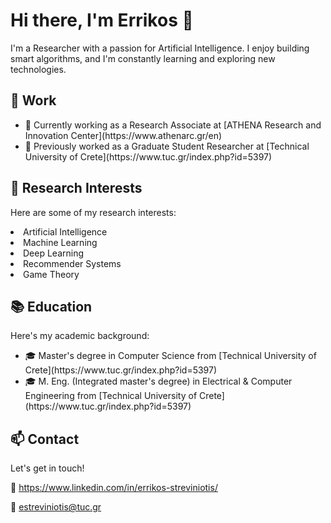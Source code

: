 <!-- Header -->
<h1>Hi there, I'm Errikos 👋</h1>

<!-- Introduction -->
<p>I'm a Researcher with a passion for Artificial Intelligence. I enjoy building smart algorithms, and I'm constantly learning and exploring new technologies.</p>

<!-- Work -->
<h2>💼 Work</h2>

<ul>
  <li>🔭 Currently working as a Research Associate at [ATHENA Research and Innovation Center](https://www.athenarc.gr/en)</li>
  <li>🌟 Previously worked as a Graduate Student Researcher at [Technical University of Crete](https://www.tuc.gr/index.php?id=5397)</li>
</ul>

<!-- Skills -->
<h2>🚀 Research Interests</h2>

<p>Here are some of my research interests:</p>
<u1>
  <li>Artificial Intelligence</li>
  <li>Machine Learning</li>
  <li>Deep Learning</li>
  <li>Recommender Systems</li>
  <li>Game Theory</li>
</u1>

<!-- Education -->
<h2>📚 Education</h2>

<p>Here's my academic background:</p>

<ul>
  <li>🎓 Master's degree in Computer Science from [Technical University of Crete](https://www.tuc.gr/index.php?id=5397)</li>
  <li>🎓 M. Eng. (Integrated master's degree) in Electrical & Computer Engineering from [Technical University of Crete](https://www.tuc.gr/index.php?id=5397)</li>
</ul>

<!-- Contact -->
<h2>📫 Contact</h2>

<p>Let's get in touch!</p>

🔗 https://www.linkedin.com/in/errikos-streviniotis/

📧 estreviniotis@tuc.gr

